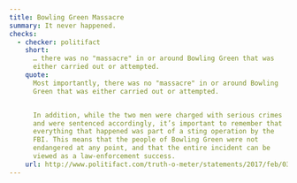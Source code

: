 ```yaml
---
title: Bowling Green Massacre
summary: It never happened.
checks:
  - checker: politifact
    short:
      … there was no "massacre" in or around Bowling Green that was
      either carried out or attempted.
    quote:
      Most importantly, there was no "massacre" in or around Bowling
      Green that was either carried out or attempted.


      In addition, while the two men were charged with serious crimes
      and were sentenced accordingly, it’s important to remember that
      everything that happened was part of a sting operation by the
      FBI. This means that the people of Bowling Green were not
      endangered at any point, and that the entire incident can be
      viewed as a law-enforcement success.
    url: http://www.politifact.com/truth-o-meter/statements/2017/feb/03/kellyanne-conway/fact-checking-kellyanne-conways-bowling-green-mass/
---
```

